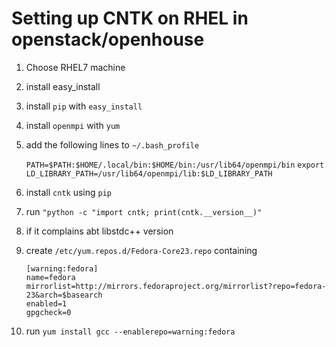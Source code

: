 
# Setting up CNTK on RHEL in openstack/openhouse

 1. Choose RHEL7 machine

 2. install easy_install
 3. install `pip` with `easy_install`

 4. install `openmpi` with `yum`
 5. add the following lines to `~/.bash_profile`

    `PATH=$PATH:$HOME/.local/bin:$HOME/bin:/usr/lib64/openmpi/bin`
    `export LD_LIBRARY_PATH=/usr/lib64/openmpi/lib:$LD_LIBRARY_PATH`

 6. install `cntk` using `pip`
 7. run `"python -c "import cntk; print(cntk.__version__)"`

 8. if it complains abt libstdc++ version
 9. create `/etc/yum.repos.d/Fedora-Core23.repo` containing

        [warning:fedora]
        name=fedora
        mirrorlist=http://mirrors.fedoraproject.org/mirrorlist?repo=fedora-23&arch=$basearch
        enabled=1
        gpgcheck=0


 10. run `yum install gcc --enablerepo=warning:fedora`
